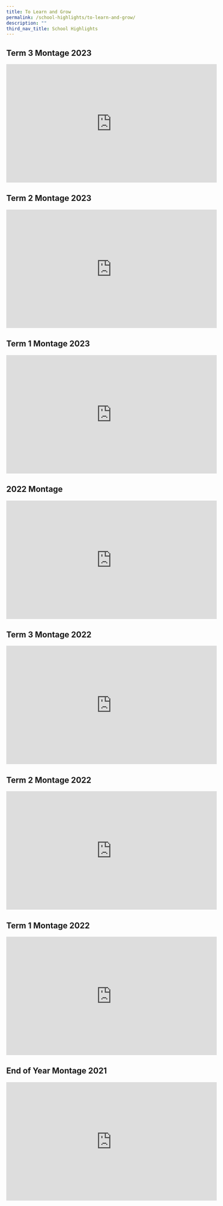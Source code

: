 ```yaml
---
title: To Learn and Grow
permalink: /school-highlights/to-learn-and-grow/
description: ""
third_nav_title: School Highlights
---
```

Term 3 Montage 2023
-------------------

<iframe allowfullscreen="" allow="accelerometer; autoplay; clipboard-write; encrypted-media; gyroscope; picture-in-picture; web-share" frameborder="0" title="YouTube video player" src="https://www.youtube.com/embed/eibxSpflOho?si=AnpcStxdoMtED1Og" height="315" width="560"></iframe>

Term 2 Montage 2023
-------------------

<iframe allowfullscreen="" allow="accelerometer; autoplay; clipboard-write; encrypted-media; gyroscope; picture-in-picture; web-share" frameborder="0" title="YouTube video player" src="https://www.youtube.com/embed/ThoU269DhQo" height="315" width="560"></iframe>


Term 1 Montage 2023
-------------------
<iframe width="560" height="315" src="https://www.youtube.com/embed/CwdL6QIZzIY" title="YouTube video player" frameborder="0" allow="accelerometer; autoplay; clipboard-write; encrypted-media; gyroscope; picture-in-picture; web-share" allowfullscreen=""></iframe>


2022 Montage
------------

<iframe width="560" height="315" src="https://www.youtube.com/embed/yzq34NwQbNw" title="YouTube video player" frameborder="0" allow="accelerometer; autoplay; clipboard-write; encrypted-media; gyroscope; picture-in-picture; web-share" allowfullscreen=""></iframe>

Term 3 Montage 2022
-------------------

<iframe width="560" height="315" src="https://www.youtube.com/embed/pq5r2jZq25I" title="YouTube video player" frameborder="0" allow="accelerometer; autoplay; clipboard-write; encrypted-media; gyroscope; picture-in-picture; web-share" allowfullscreen=""></iframe>

Term 2 Montage 2022
-------------------

<iframe width="560" height="315" src="https://www.youtube.com/embed/B0Dyyyz6M9o" title="YouTube video player" frameborder="0" allow="accelerometer; autoplay; clipboard-write; encrypted-media; gyroscope; picture-in-picture; web-share" allowfullscreen=""></iframe>

Term 1 Montage 2022
-------------------

<iframe width="560" height="315" src="https://www.youtube.com/embed/9T5-dQf8Zuw" title="YouTube video player" frameborder="0" allow="accelerometer; autoplay; clipboard-write; encrypted-media; gyroscope; picture-in-picture; web-share" allowfullscreen=""></iframe>


End of Year Montage 2021
------------------------

<iframe width="560" height="315" src="https://www.youtube.com/embed/i6MEQCQGvlg" title="YouTube video player" frameborder="0" allow="accelerometer; autoplay; clipboard-write; encrypted-media; gyroscope; picture-in-picture; web-share" allowfullscreen=""></iframe>